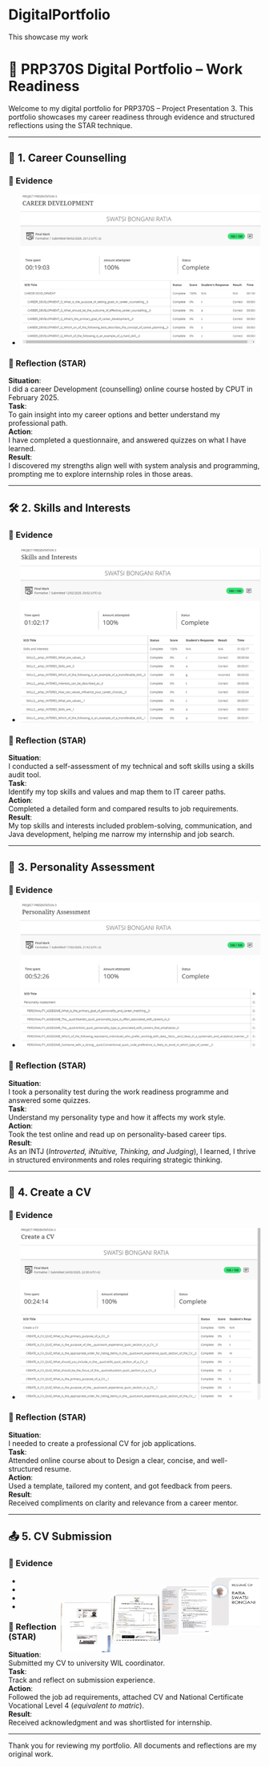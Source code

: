 # DigitalPortfolio
This showcase my work
# 🌟 PRP370S Digital Portfolio – Work Readiness

Welcome to my digital portfolio for PRP370S – Project Presentation 3. This portfolio showcases my career readiness through evidence and structured reflections using the STAR technique.

---

## 📘 1. Career Counselling

### 🔗 Evidence
- <img src="1. Career Counselling/Career Counselling evidence.png" />

### 🧠 Reflection (STAR)
**Situation**:  
I did a career Development (counselling) online course hosted by CPUT in February 2025.  
**Task**:  
To gain insight into my career options and better understand my professional path.  
**Action**:  
I have completed a questionnaire, and answered quizzes on what I have learned.  
**Result**:  
I discovered my strengths align well with system analysis and programming, prompting me to explore internship roles in those areas.

---

## 🛠 2. Skills and Interests

### 🔗 Evidence
- <img src="2. Skills and Interests/Skills and Interest evidence.png " />

### 🧠 Reflection (STAR)
**Situation**:  
I conducted a self-assessment of my technical and soft skills using a skills audit tool.  
**Task**:  
Identify my top skills and values and map them to IT career paths.  
**Action**:  
Completed a detailed form and compared results to job requirements.  
**Result**:  
My top skills and interests included problem-solving, communication, and Java development, helping me narrow my internship and job search.

---

## 🧬 3. Personality Assessment

### 🔗 Evidence
- ![Personality Assessment evidence](3.%20Personality%20Assessment/Personality%20Assessment%20Evidence.png)

### 🧠 Reflection (STAR)
**Situation**:  
I took a personality test during the work readiness programme and answered some quizzes.  
**Task**:  
Understand my personality type and how it affects my work style.  
**Action**:  
Took the test online and read up on personality-based career tips.  
**Result**:  
As an INTJ (*Introverted, iNtuitive, Thinking, and Judging*), I learned, I thrive in structured environments and roles requiring strategic thinking.

---

## 📄 4. Create a CV

### 🔗 Evidence
- <img src="4. Create a CV/Create CV Evidence.png" />

### 🧠 Reflection (STAR)
**Situation**:  
I needed to create a professional CV for job applications.  
**Task**:  
Attended online course about to Design a clear, concise, and well-structured resume.  
**Action**:  
Used a template, tailored my content, and got feedback from peers.  
**Result**:  
Received compliments on clarity and relevance from a career mentor.

---

## 📤 5. CV Submission

### 🔗 Evidence
- <img src="5. CV Submission/CV cover page.png" width="100" height="100" align="right" />
- <img src="5. CV Submission/CV main page.png" width="100" height="100" align="right" />
- <img src="5. CV Submission/Level 4 results.png" width="100" height="100" align="right" />
- <img src="5. CV Submission/ID.png" width="100" height="100" align="right">
### 🧠 Reflection (STAR)
**Situation**:  
Submitted my CV to university WIL coordinator.  
**Task**:  
Track and reflect on submission experience.  
**Action**:  
Followed the job ad requirements, attached CV and National Certificate Vocational Level 4 (*equivalent to matric*).  
**Result**:  
Received acknowledgment and was shortlisted for internship.

---

Thank you for reviewing my portfolio. All documents and reflections are my original work.

